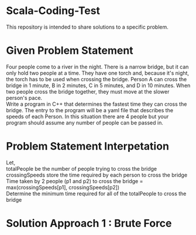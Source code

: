 # Scala-Coding-Test
This repository is intended to share solutions to a specific problem. 

# Given Problem Statement
Four people come to a river in the night. There is a narrow bridge, but it can only hold two people at a time. They have one torch and, because it's night, the torch has to be used when crossing the bridge. Person A can cross the bridge in 1 minute, B in 2 minutes, C in 5 minutes, and D in 10 minutes. When two people cross the bridge together, they must move at the slower person's pace.
<br>
Write a program in C++ that determines the fastest time they can cross the bridge. The entry to the program will be a yaml file that describes the speeds of each Person. In this situation there are 4 people but your program should assume any number of people can be passed in.

# Problem Statement Interpetation 
Let,<br>
totalPeople be the number of people trying to cross the bridge <br>
crossingSpeeds store the time required by each person to cross the bridge <br>
Time taken by 2 people (p1 and p2) to cross the bridge = max(crossingSpeeds[p1], crossingSpeeds[p2]) <br>
Determine the minimum time required for all of the totalPeople to cross the bridge <br>

# Solution Approach 1 : Brute Force


